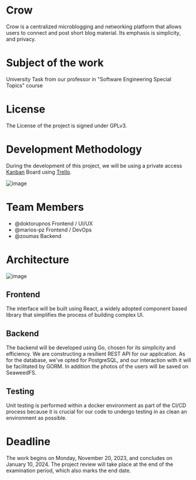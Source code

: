 # Crow

Crow is a centralized microblogging and networking platform that allows users to connect and post short blog material.
Its emphasis is simplicity, and privacy.

# Subject of the work
University Task from our professor in "Software Engineering Special Topics" course

# License
The License of the project is signed under GPLv3.

# Development Methodology
During the development of this project, we will be using a private access [Kanban](https://en.wikipedia.org/wiki/Kanban) 
Board using [Trello](https://trello.com/).

![image](https://github.com/doktorupnos/wip-chat/assets/30930688/aa7fe0d2-fd69-407e-a94c-65f87049da84)

# Team Members
* @doktorupnos Frontend / UI/UX
* @marios-pz Frontend / DevOps
* @zoumas Backend 

# Architecture

![image](https://github.com/doktorupnos/wip-chat/assets/30930688/3b5c089a-182e-4041-982c-31e4cb80a316)

## Frontend

The interface will be built using React, a widely adopted component based library
that simplifies the process of building complex UI.

## Backend

The backend will be developed using Go, chosen for its simplicity and efficiency.
We are constructing a resilient REST API for our application.
As for the database, we've opted for PostgreSQL, and our interaction with it will be facilitated by GORM.
In addition the photos of the users will be saved on SeaweedFS.

## Testing

Unit testing is performed within a docker environment as part of the CI/CD process
because it is crucial for our code to undergo testing in as clean an environment as possible.

# Deadline
The work begins on Monday, November 20, 2023, and concludes on January 10, 2024.
The project review will take place at the end of the examination period, which also marks the end date.
